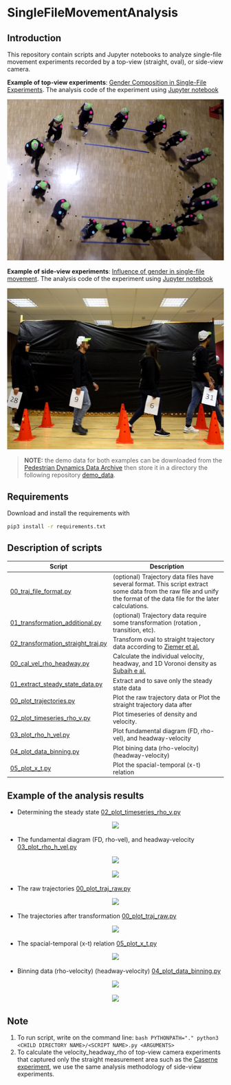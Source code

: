 # SingleFileMovementAnalysis

## Introduction
This repository contain scripts and Jupyter notebooks to analyze single-file movement experiments recorded by a top-view (straight, oval), or side-view camera.

**Example of top-view experiments**: [Gender Composition in Single-File Experiments](https://doi.org/10.34735/ped.2021.5). The analysis code of the experiment using  [Jupyter notebook](/notebooks/top_view_experiments.ipynb)

<p align="center">   
   <img src="notebooks/demo_data/croma_oval.png">
</p>

**Example of side-view experiments**: [Influence of gender in single-file movement](https://doi.org/10.34735/ped.2018.5). The analysis code of the experiment using [Jupyter notebook](/notebooks/side_view_experiments.ipynb)
   
<p align="center">
    <img src="notebooks/demo_data/gender_subaih2020.png" alt="Alternative text"/>
</p>

> **NOTE:** the demo data for both examples can be downloaded from the [Pedestrian Dynamics Data Archive](https://ped.fz-juelich.de/da/doku.php?id=start) then store it in a directory the following repository [demo_data](/notebooks/demo_data).

## Requirements

Download and install the requirements with

```bash
pip3 install -r requirements.txt
```

## Description of scripts

| Script | Description |
| --- | --- |
|[00_traj_file_format.py](scripts/01_trajectory_data_preperation/00_traj_file_format.py)| (optional) Trajectory data files have several format. This script extract some data from the raw file and unify the format of the data file for the later calculations.|
|[01_transformation_additional.py](scripts/01_trajectory_data_preperation/01_transformation_additional.py) | (optional) Trajectory data require some transformation (rotation , transition, etc). |
|[02_transformation_straight_traj.py](scripts/01_trajectory_data_preperation/02_transformation_straight_traj.py) | Transform oval to straight trajectory data according to [Ziemer et al.](https://doi.org/10.48550/arXiv.1602.03053) |
|[00_cal_vel_rho_headway.py](scripts/02_calculate_vel_rho_headway/00_cal_vel_rho_headway.py)|Calculate the individual velocity, headway, and 1D Voronoi density as [Subaih e al.](https://doi.org/10.1109/ACCESS.2020.2973917)|
|[01_extract_steady_state_data.py](scripts/02_calculate_vel_rho_headway/01_extract_steady_state_data.py)|Extract and to save only the steady state data|
|[00_plot_trajectories.py](scripts/03_plotting/00_plot_trajectories.py)|Plot the raw trajectory data or Plot the straight trajectory data after|
|[02_plot_timeseries_rho_v.py](scripts/03_plotting/02_plot_timeseries_rho_v.py)|Plot timeseries of density and velocity.|
|[03_plot_rho_h_vel.py](scripts/03_plotting/03_plot_rho_h_vel.py)|Plot fundamental diagram (FD, rho-vel), and headway-velocity|
|[04_plot_data_binning.py](scripts/03_plotting/04_plot_data_binning.py)|Plot bining data (rho-velocity) (headway-velocity)|
|[05_plot_x_t.py](scripts/03_plotting/05_plot_x_t.py)|Plot the spacial-temporal (x-t) relation|

## Example of the analysis results

- Determining the steady state [02_plot_timeseries_rho_v.py](scripts/03_plotting/02_plot_timeseries_rho_v.py)

<p align="center"> 
   <img src="https://user-images.githubusercontent.com/4458692/197458149-0b1a230c-38df-4303-b6a1-bd1e22ee4b88.png">
</p>


- The fundamental diagram (FD, rho-vel), and headway-velocity [03_plot_rho_h_vel.py](scripts/03_plotting/03_plot_rho_h_vel.py)

<p align="center">
   <img src="https://user-images.githubusercontent.com/4458692/197454439-f8ad5ae2-10a6-453e-8251-d7edf31d6803.png">
</p>

<p align="center">
   <img src="https://user-images.githubusercontent.com/4458692/197454455-d8ddcd18-165d-4185-9f73-7ff91f85109d.png">
</p>


- The raw trajectories [00_plot_traj_raw.py](scripts/03_plotting/00_plot_trajectories.py)

<p align="center">
   <img src="https://user-images.githubusercontent.com/4458692/197454570-d407cd02-980c-454a-b352-d7cda753de8a.png">
<p>


- The trajectories after transformation [00_plot_traj_raw.py](scripts/03_plotting/00_plot_trajectories.py)

<p align="center">
   <img src="https://user-images.githubusercontent.com/4458692/197454619-3804368f-82b1-4eaa-a725-42eb95e2e1b2.png">
</p>

- The spacial-temporal (x-t) relation [05_plot_x_t.py](scripts/03_plotting/05_plot_x_t.py)

<p align="center">
   <img src="https://user-images.githubusercontent.com/4458692/197456105-15032699-9ef1-4c03-b1ca-d0e137260d9a.png">
<p>

- Binning data (rho-velocity) (headway-velocity) [04_plot_data_binning.py](scripts/03_plotting/04_plot_data_binning.py)

<p align="center">
   <img src="https://user-images.githubusercontent.com/4458692/197457493-2c1a78f8-96ff-4b4c-93da-cfce57e95497.png">
</p>

<p align="center">
   <img src="https://user-images.githubusercontent.com/4458692/197457504-46f04bd9-1b74-4d31-aeac-558d1161bca5.png">
</p>

<!-- ## Example of experiments

|Experiment|Circumference (m)|Length of straight part (m)|Measurement area length (m)|Radius (m)|Frame per sec. (camera)|
| --- | --- | --- | --- | --- |  --- |
|[BaSiGo_germany_Ziemer](https://doi.org/10.34735/ped.2013.7)|26.84|4|-|3|16|
|[schoolWDGMainCircle_germany_Wang](https://doi.org/10.34735/ped.2014.2)|16.62|2.5|-|1.85|25|
|[schoolGymBayMainCircle_germany_Wang](https://doi.org/10.34735/ped.2014.2)|16.62|2.5|-|1.85|25|
|[age_china_Cao](https://doi.org/10.34735/ped.2017.1)|25.70|5|-|2.5|25|
|[gender_palestine_Subaih](https://doi.org/10.34735/ped.2018.5)|17.3|3.14|3.14|-|25|
|[caserne_germany_Seyfried](https://doi.org/10.34735/ped.2006.1)|26.84|4|4|-|25
|motivation_germany_lukowski|28.84|5|2|-|25|
|genderCroMa_germany_paetzke|14.96|2.3|-|1.65|25|

![penup_20221031_094831](https://user-images.githubusercontent.com/4458692/198972539-8f6fb110-e051-4316-968f-b879144e9fd7.jpg) -->

## Note
1. To run script, write on the command line: 
      ``bash
      PYTHONPATH="." python3 <CHILD DIRECTORY NAME>/<SCRIPT NAME>.py <ARGUMENTS>
      `` 
2. To calculate the velocity_headway_rho of top-view camera experiments that captured only the straight measurement
area such as the [Caserne experiment](https://ped.fz-juelich.de/da/doku.php?id=corridor2), we use the same analysis
methodology of side-view experiments.

